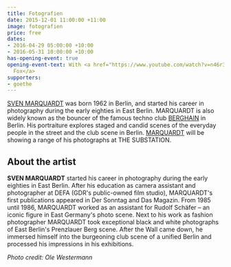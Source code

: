 ```yaml
---
title: Fotografien
date: 2015-12-01 11:00:00 +11:00
image: fotografien
price: free
dates:
- 2016-04-29 05:00:00 +10:00
- 2016-05-31 10:00:00 +10:00
has-opening-event: true
opening-event-text: With <a href="https://www.youtube.com/watch?v=n46r3KUHy-c">Andras
  Fox</a>
supporters:
- goethe
---
```


<!-- http://thesubstation.org.au/show/fotografien/ -->

[SVEN MARQUARDT](http://marquardtfotografie.tumblr.com/boss_zwei) was born 1962 in Berlin, and started his career in photography during the early eighties in East Berlin. MARQUARDT is also widely known as the bouncer of the famous techno club [BERGHAIN](http://www.berghain.de/) in Berlin. His portraiture explores staged and candid scenes of the everyday people in the street and the club scene in Berlin. [MARQUARDT](http://marquardtfotografie.tumblr.com/boss_zwei) will be showing a range of his photographs at THE SUBSTATION.

## About the artist

**SVEN MARQUARDT** started his career in photography during the early eighties in East Berlin. After his education as camera assistant and photographer at DEFA (GDR's public-owned film studio), MARQUARDT's first publications appeared in Der Sonntag and Das Magazin. From 1985 until 1986, MARQUARDT worked as an assistant for Rudolf Schäfer – an iconic figure in East Germany's photo scene. Next to his work as  fashion photographer MARQUARDT took exceptional black and white photographs of East Berlin's Prenzlauer Berg scene. After the Wall came down, he immersed himself into the burgeoning club scene of a unified Berlin and processed his impressions in his exhibitions.

_Photo credit: Ole Westermann_
